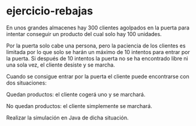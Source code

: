 # ejercicio-rebajas
En unos grandes almacenes hay 300 clientes agolpados en la puerta para intentar conseguir un producto del cual solo hay 100 unidades.

Por la puerta solo cabe una persona, pero la paciencia de los clientes es limitada por lo que solo se harán un máximo de 10 intentos para entrar por la puerta. Si después de 10 intentos la puerta no se ha encontrado libre ni una sola vez, el cliente desiste y se marcha.

Cuando se consigue entrar por la puerta el cliente puede encontrarse con dos situaciones:

Quedan productos: el cliente cogerá uno y se marchará.

No quedan productos: el cliente simplemente se marchará.

Realizar la simulación en Java de dicha situación.

